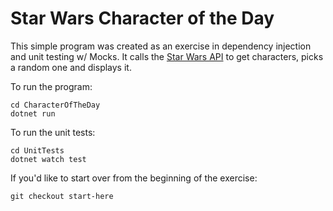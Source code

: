 # Star Wars Character of the Day

This simple program was created as an exercise in dependency injection and unit testing w/ Mocks.
It calls the [Star Wars API](https://swapi.co/) to get characters, picks a random one and displays it.

To run the program:

```
cd CharacterOfTheDay
dotnet run
```

To run the unit tests:

```
cd UnitTests
dotnet watch test
```

If you'd like to start over from the beginning of the exercise:

```
git checkout start-here
```
